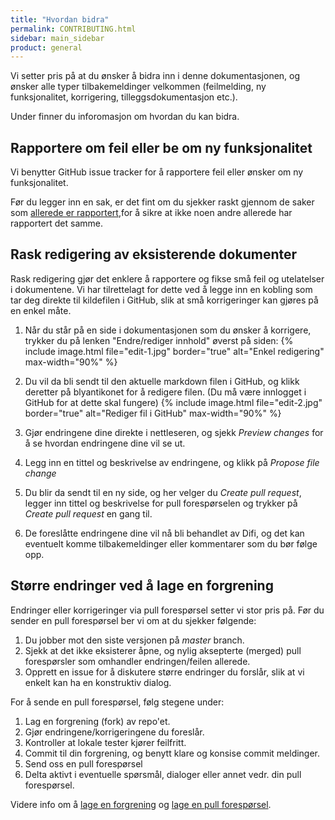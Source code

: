 ```yaml
---
title: "Hvordan bidra"
permalink: CONTRIBUTING.html
sidebar: main_sidebar
product: general
---
```


Vi setter pris på at du ønsker å bidra inn i denne dokumentasjonen, og ønsker alle typer tilbakemeldinger velkommen (feilmelding, ny funksjonalitet, korrigering, tilleggsdokumentasjon etc.).

Under finner du inforomasjon om hvordan du kan bidra.

## Rapportere om feil eller be om ny funksjonalitet

Vi benytter GitHub issue tracker for å rapportere feil eller ønsker om ny funksjonalitet.

Før du legger inn en sak, er det fint om du sjekker raskt gjennom de saker som [allerede er rapportert](https://github.com/difi/felleslosninger/issues),for å sikre at ikke noen andre allerede har rapportert det samme.

## Rask redigering av eksisterende dokumenter

Rask redigering gjør det enklere å rapportere og fikse små feil og utelatelser i dokumentene. Vi har tilrettelagt for dette ved å legge inn en kobling som tar deg direkte til kildefilen i GitHub, slik at små korrigeringer kan gjøres på en enkel måte.

1. Når du står på en side i dokumentasjonen som du ønsker å korrigere, trykker du på lenken "Endre/rediger innhold" øverst på siden:
    {% include image.html file="edit-1.jpg" border="true" alt="Enkel redigering" max-width="90%" %}

2. Du vil da bli sendt til den aktuelle markdown filen i GitHub, og klikk deretter på blyantikonet for å redigere filen. (Du må være innlogget i GitHub for at dette skal fungere)
    {% include image.html file="edit-2.jpg" border="true" alt="Rediger fil i GitHub" max-width="90%" %}

3. Gjør endringene dine direkte i nettleseren, og sjekk *Preview changes* for å se hvordan endringene dine vil se ut.

4. Legg inn en tittel og beskrivelse av endringene, og klikk på *Propose file change*

5. Du blir da sendt til en ny side, og her velger du *Create pull request*, legger inn tittel og beskrivelse for pull forespørselen og trykker på *Create pull request* en gang til.

6. De foreslåtte endringene dine vil nå bli behandlet av Difi, og det kan eventuelt komme tilbakemeldinger eller kommentarer som du bør følge opp.


## Større endringer ved å lage en forgrening

Endringer eller korrigeringer via pull forespørsel setter vi stor pris på. Før du sender en pull forespørsel ber vi om at du sjekker følgende:

1. Du jobber mot den siste versjonen på *master* branch.
2. Sjekk at det ikke eksisterer åpne, og nylig aksepterte (merged) pull forespørsler som omhandler endringen/feilen allerede.
3. Opprett en issue for å diskutere større endringer du forslår, slik at vi enkelt kan ha en konstruktiv dialog.

For å sende en pull forespørsel, følg stegene under:

1. Lag en forgrening (fork) av repo'et.
2. Gjør endringene/korrigeringene du foreslår.
3. Kontroller at lokale tester kjører feilfritt.
4. Commit til din forgrening, og benytt klare og konsise commit meldinger.
5. Send oss en pull forespørsel
6. Delta aktivt i eventuelle spørsmål, dialoger eller annet vedr. din pull forespørsel.

Videre info om å [lage en forgrening](https://help.github.com/articles/fork-a-repo/) og
[lage en pull forespørsel](https://help.github.com/articles/creating-a-pull-request/).
